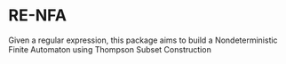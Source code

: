 # RE-NFA
Given a regular expression, this package aims to build a Nondeterministic Finite Automaton using Thompson Subset Construction
